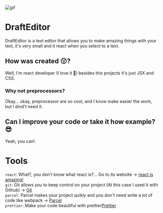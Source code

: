 ![gif](https://user-images.githubusercontent.com/34972636/63978805-f06de480-ca7c-11e9-965a-40d5aaf49772.gif)
# DraftEditor
DraftEditor is a text editor that allows you to make amazing things with your text, it's very small and it react when you select to a text.

## How was created 😗?
Well, I'm react developer (I love it 💖) besides this projects it's just JSX and CSS.

### Why not preprocessors?
Okay... okay, preprocessor are so cool, and I know make easier the work, but I dind't need it.

## Can I improve your code or take it how example? 😎
Yeah, you can!.
# Tools
`react`: What?, you don't know what react is?... Go to its website -> <a href='https://reactjs.org/' target='_blank'>react is amazing!</a></br>
`git`: Git allows you to keep control on your project (At this case I used it with Github) -> <a href='https://git-scm.com/' target='_blank'>
Git</a></br>
`parcel`: Parcel makes your project quikly and you don't need write a lot of code like webpack -> <a href='https://parceljs.org/' target='_blank'>Parcel</a></br>
`prettier`: Make your code beautiful with prettier<a href='https://prettier.io/' target='_blank'>Prettier</a>